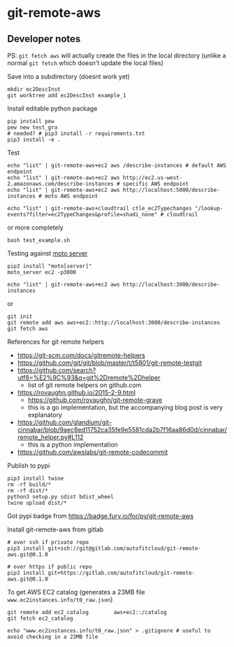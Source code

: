 # git-remote-aws

## Developer notes

PS: `git fetch aws` will actually create the files in the local directory (unlike a normal `git fetch` which doesn't update the local files)

Save into a subdirectory (doesnt work yet)

```
mkdir ec2DescInst
git worktree add ec2DescInst example_1
```

Install editable python package

```
pip install pew
pew new test_gra
# needed? # pip3 install -r requirements.txt
pip3 install -e .
```

Test

```
echo "list" | git-remote-aws+ec2 aws /describe-instances # default AWS endpoint
echo "list" | git-remote-aws+ec2 aws http://ec2.us-west-2.amazonaws.com/describe-instances # specific AWS endpoint
echo "list" | git-remote-aws+ec2 aws http://localhost:5000/describe-instances # moto AWS endpoint

echo "list" | git-remote-aws+cloudtrail ctle_ec2Typechanges "/lookup-events?filter=ec2TypeChanges&profile=shadi_none" # cloudtrail
```

or more completely

```
bash test_example.sh
```

Testing against [moto server](https://github.com/spulec/moto#stand-alone-server-mode)

```
pip3 install "moto[server]"
moto_server ec2 -p3000

echo "list" | git-remote-aws+ec2 aws http://localhost:3000/describe-instances
```

or

```
git init
git remote add aws aws+ec2::http://localhost:3000/describe-instances
git fetch aws
```


References for git remote helpers

- https://git-scm.com/docs/gitremote-helpers
- https://github.com/git/git/blob/master/t/t5801/git-remote-testgit
- https://github.com/search?utf8=%E2%9C%93&q=git%2Dremote%2Dhelper
    - list of git remote helpers on github.com
- https://rovaughn.github.io/2015-2-9.html
    - https://github.com/rovaughn/git-remote-grave
    - this is a go implementation, but the accompanying blog post is very explanatory
- https://github.com/glandium/git-cinnabar/blob/9aec8ed11752ca35fe9e5581cda2b7f16aa86d0d/cinnabar/remote_helper.py#L112
    - this is a python implementation
- https://github.com/awslabs/git-remote-codecommit


Publish to pypi

```
pip3 install twine
rm -rf build/*
rm -rf dist/*
python3 setup.py sdist bdist_wheel
twine upload dist/*
```


Got pypi badge from https://badge.fury.io/for/py/git-remote-aws


Install git-remote-aws from gitlab

```
# over ssh if private repo
pip3 install git+ssh://git@gitlab.com/autofitcloud/git-remote-aws.git@0.1.0

# over https if public repo
pip3 install git+https://gitlab.com/autofitcloud/git-remote-aws.git@0.1.0
```

To get AWS EC2 catalog (generates a 23MB file `www.ec2instances.info/t0_raw.json`)

```
git remote add ec2_catalog        aws+ec2::/catalog
git fetch ec2_catalog

echo "www.ec2instances.info/t0_raw.json" > .gitignore # useful to avoid checking in a 23MB file
```

